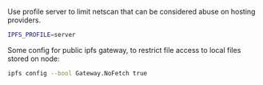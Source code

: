 Use profile server to limit netscan that can be considered abuse on hosting providers.

```bash
IPFS_PROFILE=server
```

Some config for public ipfs gateway, to restrict file access to local files stored on node:

```bash
ipfs config --bool Gateway.NoFetch true
```

